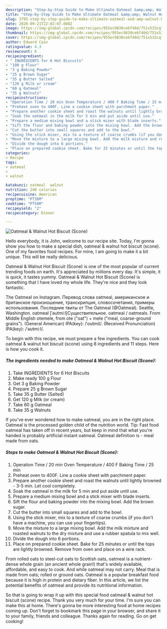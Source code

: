 ```yaml
---
description: "Step-by-Step Guide to Make Ultimate Oatmeal &amp;amp; Walnut Hot Biscuit (Scone)"
title: "Step-by-Step Guide to Make Ultimate Oatmeal &amp;amp; Walnut Hot Biscuit (Scone)"
slug: 3795-step-by-step-guide-to-make-ultimate-oatmeal-and-amp-walnut-hot-biscuit-scone
date: 2020-09-21T22:02:07.608Z
image: https://img-global.cpcdn.com/recipes/955ec9830ce6f40d/751x532cq70/oatmeal-walnut-hot-biscuit-scone-recipe-main-photo.jpg
thumbnail: https://img-global.cpcdn.com/recipes/955ec9830ce6f40d/751x532cq70/oatmeal-walnut-hot-biscuit-scone-recipe-main-photo.jpg
cover: https://img-global.cpcdn.com/recipes/955ec9830ce6f40d/751x532cq70/oatmeal-walnut-hot-biscuit-scone-recipe-main-photo.jpg
author: Edward Cain
ratingvalue: 4.3
reviewcount: 6
recipeingredient:
- " INGREDIENTS for 6 Hot Biscuits"
- "100 g Flour"
- "3 g Baking Powder"
- "25 g Brown Sugar"
- "35 g Butter Salted"
- "120 g Milk or cream"
- "60 g Oatmeal"
- "35 g Walnuts"
recipeinstructions:
- "Operation Time / 20 min Oven Temperature / 400 F Baking Time / 25 min"
- "Preheat oven to 400F. Line a cookie sheet with parchment paper."
- "Prepare another cookie sheet and roast the walnuts until lightly browned - 3-5 min. Let cool completely."
- "Soak the oatmeal in the milk for 5 min and put aside until use."
- "Prepare a medium mixing bowl and a stick mixer with blade inserts."
- "Sift the flour and baking powder into the mixing bowl. Add the brown sugar."
- "Cut the butter into small squares and add to the bowl."
- "Using the stick mixer, mix to a texture of coarse crumbs (if you don&#39;t have a machine, you can use your fingertips)."
- "Move the mixture to a large mixing bowl. Add the milk mixture and roasted walnuts to the dry mixture and use a rubber spatula to mix well."
- "Divide the dough into 6 portions."
- "Place on prepared cookie sheet. Bake for 25 minutes or until the tops are lightly browned. Remove from oven and place on a wire rack."
categories:
- Recipe
tags:
- oatmeal
- 
- walnut

katakunci: oatmeal  walnut 
nutrition: 240 calories
recipecuisine: American
preptime: "PT36M"
cooktime: "PT50M"
recipeyield: "2"
recipecategory: Dinner

---
```



![Oatmeal &amp; Walnut Hot Biscuit (Scone)](https://img-global.cpcdn.com/recipes/955ec9830ce6f40d/751x532cq70/oatmeal-walnut-hot-biscuit-scone-recipe-main-photo.jpg)

Hello everybody, it is John, welcome to our recipe site. Today, I'm gonna show you how to make a special dish, oatmeal &amp; walnut hot biscuit (scone). One of my favorites food recipes. For mine, I am going to make it a bit unique. This will be really delicious.

Oatmeal &amp; Walnut Hot Biscuit (Scone) is one of the most popular of current trending foods on earth. It's appreciated by millions every day. It's simple, it is quick, it tastes yummy. Oatmeal &amp; Walnut Hot Biscuit (Scone) is something that I have loved my whole life. They're nice and they look fantastic.

The Oatmeal on Instagram. Перевод слова oatmeal, американское и британское произношение, транскрипция, словосочетания, примеры использования. Последние твиты от The Oatmeal (@Oatmeal). Seattle, Washington. oatmeal [ˈəutmi:l]Существительное. oatmeal / oatmeals. From Middle English otemele, from ote (&#34;oat&#34;) + mele (&#34;meal, coarse-ground grains&#34;). (General American) IPA(key): /ˈoʊtmil/. (Received Pronunciation) IPA(key): /ˈəʊtmiːl/.


To begin with this recipe, we must prepare a few ingredients. You can cook oatmeal &amp; walnut hot biscuit (scone) using 8 ingredients and 11 steps. Here is how you cook it.

<!--inarticleads1-->

##### The ingredients needed to make Oatmeal &amp; Walnut Hot Biscuit (Scone):

1. Take  INGREDIENTS for 6 Hot Biscuits
1. Make ready 100 g Flour
1. Get 3 g Baking Powder
1. Prepare 25 g Brown Sugar
1. Take 35 g Butter (Salted)
1. Get 120 g Milk (or cream)
1. Take 60 g Oatmeal
1. Take 35 g Walnuts


If you&#39;ve ever wondered how to make oatmeal, you are in the right place. Oatmeal is the processed golden child of the nutrition world. Tip: Fast food oatmeal has taken off in recent years, but keep in mind that what you&#39;re handed is probably artificial instant oatmeal. Oatmeal definition is - meal made from oats. 

<!--inarticleads2-->

##### Steps to make Oatmeal &amp; Walnut Hot Biscuit (Scone):

1. Operation Time / 20 min Oven Temperature / 400 F Baking Time / 25 min
1. Preheat oven to 400F. Line a cookie sheet with parchment paper.
1. Prepare another cookie sheet and roast the walnuts until lightly browned - 3-5 min. Let cool completely.
1. Soak the oatmeal in the milk for 5 min and put aside until use.
1. Prepare a medium mixing bowl and a stick mixer with blade inserts.
1. Sift the flour and baking powder into the mixing bowl. Add the brown sugar.
1. Cut the butter into small squares and add to the bowl.
1. Using the stick mixer, mix to a texture of coarse crumbs (if you don&#39;t have a machine, you can use your fingertips).
1. Move the mixture to a large mixing bowl. Add the milk mixture and roasted walnuts to the dry mixture and use a rubber spatula to mix well.
1. Divide the dough into 6 portions.
1. Place on prepared cookie sheet. Bake for 25 minutes or until the tops are lightly browned. Remove from oven and place on a wire rack.


From rolled oats to steel-cut oats to Scottish oats, oatmeal is a nutrient-dense whole grain (an ancient whole grain!) that&#39;s widely available, affordable, and easy to cook. And while oatmeal may not carry. Meal that is made from oats; rolled or ground oats. Oatmeal is a popular breakfast food because it is high in protein and dietary fiber. In this article, we list the potential benefits of oatmeal and provide its nutritional information. 

So that is going to wrap it up with this special food oatmeal &amp; walnut hot biscuit (scone) recipe. Thank you very much for your time. I'm sure you can make this at home. There's gonna be more interesting food at home recipes coming up. Don't forget to bookmark this page in your browser, and share it to your family, friends and colleague. Thanks again for reading. Go on get cooking!
